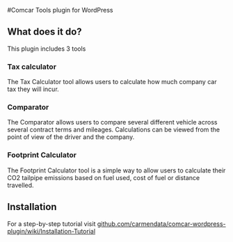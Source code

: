 #Comcar Tools plugin for WordPress 

## What does it do?

This plugin includes 3 tools

### Tax calculator

The Tax Calculator tool allows users to calculate how much company car tax they will incur.

### Comparator

The Comparator allows users to compare several different vehicle across several contract terms and mileages. Calculations can be viewed from the point of view of the driver and the company.

### Footprint Calculator

The Footprint Calculator tool is a simple way to allow users to calculate their CO2 tailpipe emissions based on fuel used, cost of fuel or distance travelled.

## Installation

For a step-by-step tutorial visit [github.com/carmendata/comcar-wordpress-plugin/wiki/Installation-Tutorial](https://github.com/carmendata/comcar-wordpress-plugin/wiki/Installation-Tutorial) 
